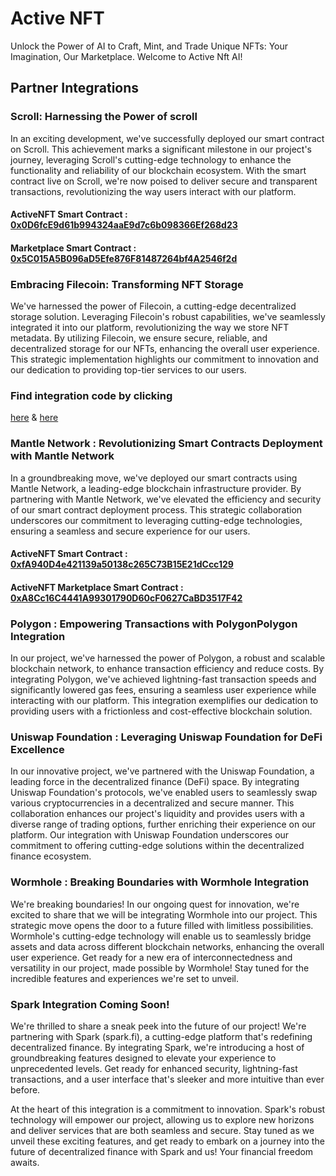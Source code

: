 # Active NFT
Unlock the Power of AI to Craft, Mint, and Trade Unique NFTs: Your Imagination, Our Marketplace. Welcome to Active Nft AI!

## Partner Integrations

### Scroll: Harnessing the Power of scroll

In an exciting development, we've successfully deployed our smart contract on Scroll. This achievement marks a significant milestone in our project's journey, leveraging Scroll's cutting-edge technology to enhance the functionality and reliability of our blockchain ecosystem. With the smart contract live on Scroll, we're now poised to deliver secure and transparent transactions, revolutionizing the way users interact with our platform.

#### ActiveNFT Smart Contract :  [0x0D6fcE9d61b994324aaE9d7c6b098366Ef268d23](https://sepolia.scrollscan.dev/address/0x0d6fce9d61b994324aae9d7c6b098366ef268d23)
#### Marketplace Smart Contract :  [0x5C015A5B096aD5Efe876F81487264bf4A2546f2d](https://sepolia.scrollscan.dev/address/0x5c015a5b096ad5efe876f81487264bf4a2546f2d)



### Embracing Filecoin: Transforming NFT Storage

We've harnessed the power of Filecoin, a cutting-edge decentralized storage solution. Leveraging Filecoin's robust capabilities, we've seamlessly integrated it into our platform, revolutionizing the way we store NFT metadata. By utilizing Filecoin, we ensure secure, reliable, and decentralized storage for our NFTs, enhancing the overall user experience. This strategic implementation highlights our commitment to innovation and our dedication to providing top-tier services to our users.


### Find integration code by clicking 
[here](https://github.com/ashishjoshidev/active-nft/blob/main/components/CreateForm.jsx)
&
[here](https://github.com/ashishjoshidev/active-nft/blob/main/components/NftPageDetails.jsx)





### Mantle Network : Revolutionizing Smart Contracts Deployment with Mantle Network

In a groundbreaking move, we've deployed our smart contracts using Mantle Network, a leading-edge blockchain infrastructure provider. By partnering with Mantle Network, we've elevated the efficiency and security of our smart contract deployment process. This strategic collaboration underscores our commitment to leveraging cutting-edge technologies, ensuring a seamless and secure experience for our users.

#### ActiveNFT Smart Contract : [0xfA940D4e421139a50138c265C73B15E21dCcc129](https://testnet.mantlescan.org/tx/0xfA940D4e421139a50138c265C73B15E21dCcc129)

#### ActiveNFT Marketplace Smart Contract : [0xA8Cc16C4441A99301790D60cF0627CaBD3517F42](https://testnet.mantlescan.org/tx/0xA8Cc16C4441A99301790D60cF0627CaBD3517F42)


### Polygon : Empowering Transactions with PolygonPolygon Integration

In our project, we've harnessed the power of Polygon, a robust and scalable blockchain network, to enhance transaction efficiency and reduce costs. By integrating Polygon, we've achieved lightning-fast transaction speeds and significantly lowered gas fees, ensuring a seamless user experience while interacting with our platform. This integration exemplifies our dedication to providing users with a frictionless and cost-effective blockchain solution.


### Uniswap Foundation : Leveraging Uniswap Foundation for DeFi Excellence

In our innovative project, we've partnered with the Uniswap Foundation, a leading force in the decentralized finance (DeFi) space. By integrating Uniswap Foundation's protocols, we've enabled users to seamlessly swap various cryptocurrencies in a decentralized and secure manner. This collaboration enhances our project's liquidity and provides users with a diverse range of trading options, further enriching their experience on our platform. Our integration with Uniswap Foundation underscores our commitment to offering cutting-edge solutions within the decentralized finance ecosystem.


### Wormhole : Breaking Boundaries with Wormhole Integration

We're breaking boundaries! In our ongoing quest for innovation, we're excited to share that we will be integrating Wormhole into our project. This strategic move opens the door to a future filled with limitless possibilities. Wormhole's cutting-edge technology will enable us to seamlessly bridge assets and data across different blockchain networks, enhancing the overall user experience. Get ready for a new era of interconnectedness and versatility in our project, made possible by Wormhole! Stay tuned for the incredible features and experiences we're set to unveil.

### Spark Integration Coming Soon!

We're thrilled to share a sneak peek into the future of our project! We're partnering with Spark (spark.fi), a cutting-edge platform that's redefining decentralized finance. By integrating Spark, we're introducing a host of groundbreaking features designed to elevate your experience to unprecedented levels. Get ready for enhanced security, lightning-fast transactions, and a user interface that's sleeker and more intuitive than ever before.

At the heart of this integration is a commitment to innovation. Spark's robust technology will empower our project, allowing us to explore new horizons and deliver services that are both seamless and secure. Stay tuned as we unveil these exciting features, and get ready to embark on a journey into the future of decentralized finance with Spark and us! Your financial freedom awaits.









